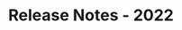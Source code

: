 ﻿---
title: Release Notes - 2022
second_title: Aspose.Words for Java
articleTitle: Release Notes - 2022
linktitle: Release Notes - 2022
description: "Aspose.Words for Java Release Notes - 2022 – learn about the latest updates and fixes."
type: docs
weight: 8
url: /java/release-notes-2022/
---


